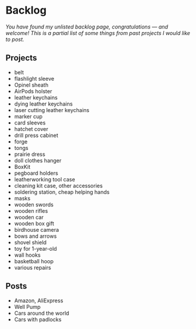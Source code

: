 # Backlog

_You have found my unlisted backlog page, congratulations — and welcome! This is a
partial list of some things from past projects I would like to post._

## Projects

- belt
- flashlight sleeve
- Opinel sheath
- AirPods holster
- leather keychains
- dying leather keychains
- laser cutting leather keychains
- marker cup
- card sleeves
- hatchet cover
- drill press cabinet
- forge
- tongs
- prairie dress
- doll clothes hanger
- BoxKit
- pegboard holders
- leatherworking tool case
- cleaning kit case, other accessories
- soldering station, cheap helping hands
- masks
- wooden swords
- wooden rifles
- wooden car
- wooden box gift
- birdhouse camera
- bows and arrows
- shovel shield
- toy for 1-year-old
- wall hooks
- basketball hoop
- various repairs

## Posts

- Amazon, AliExpress
- Well Pump
- Cars around the world
- Cars with padlocks
